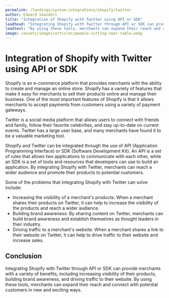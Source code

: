 ```yaml
---
permalink: /landings/system-integrations/shopify/twitter
author: Edward Saunders
title: "Integration of Shopify with Twitter using API or SDK"
leadhead: "Integrating Shopify with Twitter through API or SDK can provide merchants with a variety of benefits, including increasing visibility of their products, building brand awareness, and driving traffic to their website"
leadtext: "By using these tools, merchants can expand their reach and connect with potential customers in new and exciting ways."
image: /assets/images/articles/people-sitting-near-table.webp
---
```

<div class="arttext">	<h1>Integration of Shopify with Twitter using API or SDK</h1>
	<p>Shopify is an e-commerce platform that provides merchants with the ability to create and manage an online store. Shopify has a variety of features that make it easy for merchants to sell their products online and manage their business. One of the most important features of Shopify is that it allows merchants to accept payments from customers using a variety of payment gateways.</p>
	<p>Twitter is a social media platform that allows users to connect with friends and family, follow their favorite celebrities, and stay up-to-date on current events. Twitter has a large user base, and many merchants have found it to be a valuable marketing tool.</p>
	<p>Shopify and Twitter can be integrated through the use of API (Application Programming Interface) or SDK (Software Development Kit). An API is a set of rules that allows two applications to communicate with each other, while an SDK is a set of tools and resources that developers can use to build an application. By integrating Shopify with Twitter, merchants can reach a wider audience and promote their products to potential customers.</p>
	<p>Some of the problems that integrating Shopify with Twitter can solve include:</p>
	<ul>
		<li>Increasing the visibility of a merchant's products: When a merchant shares their products on Twitter, it can help to increase the visibility of the products and reach a wider audience.</li>
		<li>Building brand awareness: By sharing content on Twitter, merchants can build brand awareness and establish themselves as thought leaders in their industry.</li>
		<li>Driving traffic to a merchant's website: When a merchant shares a link to their website on Twitter, it can help to drive traffic to their website and increase sales.</li>
	</ul>
	<h2>Conclusion</h2>
	<p>Integrating Shopify with Twitter through API or SDK can provide merchants with a variety of benefits, including increasing visibility of their products, building brand awareness, and driving traffic to their website. By using these tools, merchants can expand their reach and connect with potential customers in new and exciting ways.</p>
</div>